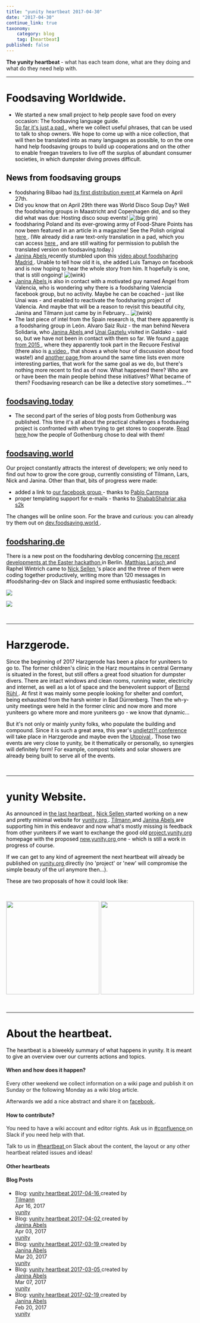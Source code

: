 ```yaml
---
title: "yunity heartbeat 2017-04-30"
date: "2017-04-30"
continue_link: true
taxonomy:
    category: blog
    tag: [heartbeat]
published: false
---
```


<div class="wiki-content">
 <p>
  <strong>
   The yunity heartbeat
  </strong>
  - what has each team done, what are they doing and what do they need help with.
 </p>
 <hr/>
 <h1 id="yunityheartbeat2017-04-30-FoodsavingWorldwide.">
  <span style="color: rgb(0,0,0);">
   <strong>
    Foodsaving Worldwide.
   </strong>
  </span>
 </h1>
 <ul>
  <li>
   <span style="color: rgb(0,0,0);">
    We started a new small project to help people save food on every occasion: The foodsaving language guide.
    <br/>
    <a class="external-link" href="https://pad.disroot.org/p/fslanguageguide" rel="nofollow">
     So far it's just a pad
    </a>
    , where we collect useful phrases, that can be used to talk to shop owners. We hope to come up with a nice collection, that will then be translated into as many languages as possible, to on the one hand help foodsaving groups to build up cooperations and on the other to enable freegan travelers to live off the surplus of abundant consumer societies, in which dumpster diving proves difficult.
   </span>
  </li>
 </ul>
 <h2 id="yunityheartbeat2017-04-30-Newsfromfoodsavinggroups">
  <span style="color: rgb(0,0,0);">
   News from foodsaving groups
  </span>
 </h2>
 <ul>
  <li>
   <span style="color: rgb(0,0,0);">
    foodsharing Bilbao had
    <a class="external-link" href="https://www.facebook.com/events/445975849075194/" rel="nofollow">
     its first distribution event
    </a>
    at Karmela on April 27th.
   </span>
  </li>
  <li>
   <span style="color: rgb(0,0,0);">
    Did you know that on April 29th there was World Disco Soup Day? Well the foodsharing groups in Maastricht and Copenhagen did, and so they did what was due: Hosting disco soup events!
    <span class="confluence-embedded-file-wrapper">
     <img alt="(big grin)" class="confluence-embedded-image emoticon emoticon-laugh confluence-external-resource" data-image-src="https://yunity.atlassian.net/wiki/s/-1091825189/6452/aa9b3b4c74c134e2b8d84fe1278dd07576b293d2/_/images/icons/emoticons/biggrin.png" src="https://yunity.atlassian.net/wiki/s/-1091825189/6452/aa9b3b4c74c134e2b8d84fe1278dd07576b293d2/_/images/icons/emoticons/biggrin.png"/>
    </span>
    <br/>
   </span>
  </li>
  <li>
   <span style="color: rgb(0,0,0);">
    foodsharing Poland and its ever-growing army of Food-Share Points has now been featured in an article in a magazine! See the Polish original
    <a class="external-link" href="http://cojestgrane24.wyborcza.pl/cjg24/1,13,21634177,147811,Jadlodzielnie-w-Polsce--Uczymy-sie-nie-wyrzucac-je.html" rel="nofollow">
     here
    </a>
    . (We already did a raw text-only translation in a pad, which you can access
    <a class="external-link" href="https://pad.riseup.net/p/fspolskaarticle" rel="nofollow">
     here
    </a>
    , and are still waiting for permission to publish the translated version on foodsaving.today.)
   </span>
  </li>
  <li>
   <span style="color: rgb(0,0,0);">
    <a class="confluence-userlink user-mention" data-base-url="https://yunity.atlassian.net/wiki" data-linked-resource-id="4227489" data-linked-resource-type="userinfo" data-linked-resource-version="2" data-username="Janina" href="https://yunity.atlassian.net/wiki/display/~Janina">
     Janina Abels
    </a>
    recently stumbled upon this
    <a class="external-link" href="http://laaventuradeaprender.educalab.es/-/foodsharing-espana" rel="nofollow">
     video about foodsharing Madrid
    </a>
    . Unable to tell how old it is, she added Luis Tamayo on facebook and is now hoping to hear the whole story from him. It hopefully is one, that is still ongoing!
    <span class="confluence-embedded-file-wrapper">
     <img alt="(wink)" class="confluence-embedded-image emoticon emoticon-wink confluence-external-resource" data-image-src="https://yunity.atlassian.net/wiki/s/-1091825189/6452/aa9b3b4c74c134e2b8d84fe1278dd07576b293d2/_/images/icons/emoticons/wink.png" src="https://yunity.atlassian.net/wiki/s/-1091825189/6452/aa9b3b4c74c134e2b8d84fe1278dd07576b293d2/_/images/icons/emoticons/wink.png"/>
    </span>
   </span>
  </li>
  <li>
   <span style="color: rgb(0,0,0);">
    <a class="confluence-userlink user-mention" data-base-url="https://yunity.atlassian.net/wiki" data-linked-resource-id="4227489" data-linked-resource-type="userinfo" data-linked-resource-version="2" data-username="Janina" href="https://yunity.atlassian.net/wiki/display/~Janina">
     Janina Abels
    </a>
    is also in contact with a motivated guy named Angel from Valencia, who is wondering why there is a foodsharing Valencia facebook group, but no activity. Maybe he can be coached - just like Unai was - and enabled to reactivate the foodsharing project of Valencia. And maybe that will be a reason to revisit this beautiful city, Janina and Tilmann just came by in February...
    <span class="confluence-embedded-file-wrapper">
     <img alt="(wink)" class="confluence-embedded-image emoticon emoticon-wink confluence-external-resource" data-image-src="https://yunity.atlassian.net/wiki/s/-1091825189/6452/aa9b3b4c74c134e2b8d84fe1278dd07576b293d2/_/images/icons/emoticons/wink.png" src="https://yunity.atlassian.net/wiki/s/-1091825189/6452/aa9b3b4c74c134e2b8d84fe1278dd07576b293d2/_/images/icons/emoticons/wink.png"/>
    </span>
   </span>
  </li>
  <li>
   <span style="color: rgb(0,0,0);">
    The last piece of intel from the Spain research is, that there apparently is a foodsharing group in León. Alvaro Saiz Ruiz - the man behind Nevera Solidaria, who
    <a class="confluence-userlink user-mention" data-base-url="https://yunity.atlassian.net/wiki" data-linked-resource-id="4227489" data-linked-resource-type="userinfo" data-linked-resource-version="2" data-username="Janina" href="https://yunity.atlassian.net/wiki/display/~Janina">
     Janina Abels
    </a>
    and
    <a class="confluence-userlink user-mention" data-base-url="https://yunity.atlassian.net/wiki" data-linked-resource-id="88808557" data-linked-resource-type="userinfo" data-linked-resource-version="1" data-username="Mettodo" href="https://yunity.atlassian.net/wiki/display/~Mettodo">
     Unai Gaztelu
    </a>
    visited in Galdako - said so, but we have not been in contact with them so far. We found
    <a class="external-link" href="http://www.recuore.com/foodsharing-leon/" rel="nofollow">
     a page from 2015
    </a>
    , where they apparently took part in the Recuore Festival (there also is
    <a class="external-link" href="https://www.youtube.com/watch?v=F8sUjt-B8DM" rel="nofollow">
     a video
    </a>
    , that shows a whole hour of discussion about food waste!) and
    <a class="external-link" href="https://www.deotramanera.co/ayudar/economicamente-dinero/foodsharing-disco-sopa-cuando-repartir-comida-es-cosa-todos" rel="nofollow">
     another page
    </a>
    from around the same time lists even more interesting parties, that work for the same goal as we do, but there's nothing more recent to find as of now. What happened there? Who are or have been the main people behind these initiatives? What became of them? Foodsaving research can be like a detective story sometimes...^^
    <br/>
   </span>
  </li>
 </ul>
 <h2 id="yunityheartbeat2017-04-30-foodsaving.today">
  <span style="color: rgb(0,0,0);">
   <a class="external-link" href="https://foodsaving.today/" rel="nofollow">
    foodsaving.today
   </a>
  </span>
 </h2>
 <ul>
  <li>
   <span style="color: rgb(0,0,0);">
    The second part of the series of blog posts from Gothenburg was published. This time it's all about the practical challenges a foodsaving project is confronted with when trying to get stores to cooperate.
    <a class="external-link" href="https://foodsaving.today/en/blog/2017/04/21/foodsharing-gothenburg-part2" rel="nofollow">
     Read here
    </a>
    how the people of Gothenburg chose to deal with them!
   </span>
  </li>
 </ul>
 <h2 id="yunityheartbeat2017-04-30-foodsaving.world">
  <span style="color: rgb(0,0,0);">
   <a class="external-link" href="https://foodsaving.world/" rel="nofollow">
    foodsaving.world
   </a>
  </span>
 </h2>
 <p>
  <span style="color: rgb(0,0,0);">
   Our project constantly attracts the interest of developers; we only need to find out how to grow the core group, currently consisting of Tilmann, Lars, Nick and Janina. Other than that,
   <span style="color: rgb(0,0,0);">
    bits of progress were made:
   </span>
  </span>
 </p>
 <ul>
  <li>
   <span style="color: rgb(0,0,0);">
    <span style="color: rgb(0,0,0);">
     added a link to
     <a class="external-link" href="https://www.facebook.com/groups/foodsaving.worldwide/" rel="nofollow">
      our facebook group
     </a>
     - thanks to
     <a class="external-link" href="https://github.com/PabloCarmona" rel="nofollow">
      Pablo Carmona
     </a>
    </span>
   </span>
  </li>
  <li>
   <span style="color: rgb(0,0,0);">
    <span style="color: rgb(0,0,0);">
     proper templating support for e-mails - thanks to
     <a class="external-link" href="https://github.com/ShababShahriar" rel="nofollow">
      ShababShahriar aka s2k
     </a>
    </span>
   </span>
  </li>
 </ul>
 <p>
  <span style="color: rgb(0,0,0);">
   <span style="color: rgb(0,0,0);">
    The changes will be online soon. For the brave and curious: you can already try them out on
    <a class="external-link" href="https://dev.foodsaving.world" rel="nofollow">
     dev.foodsaving.world
    </a>
    .
    <br/>
   </span>
  </span>
 </p>
 <h2 id="yunityheartbeat2017-04-30-foodsharing.de">
  <span style="color: rgb(0,0,0);">
   <a class="external-link" href="http://foodsharing.de" rel="nofollow">
    foodsharing.de
   </a>
  </span>
 </h2>
 <p>
  <span style="color: rgb(0,0,0);">
   There is a new post on the foodsharing devblog concerning
   <a class="external-link" href="https://devblog.foodsharing.de/2017/04/18/easter-foodsharing-hackathon.html" rel="nofollow">
    the recent developments at the Easter hackathon
   </a>
   in Berlin.
   <a class="confluence-userlink user-mention" data-base-url="https://yunity.atlassian.net/wiki" data-linked-resource-id="2981927" data-linked-resource-type="userinfo" data-linked-resource-version="2" data-username="matthias" href="https://yunity.atlassian.net/wiki/display/~matthias">
    Matthias Larisch
   </a>
   and Raphel Wintrich came to
   <a class="confluence-userlink user-mention" data-base-url="https://yunity.atlassian.net/wiki" data-linked-resource-id="917513" data-linked-resource-type="userinfo" data-linked-resource-version="3" data-username="nicksellen" href="https://yunity.atlassian.net/wiki/display/~nicksellen">
    Nick Sellen
   </a>
   's place and the three of them were coding together productively, writing more than 120 messages in #foodsharing-dev on Slack and inspired some enthusiastic feedback:
  </span>
 </p>
 <p>
  <span style="color: rgb(0,0,0);">
   <span class="confluence-embedded-file-wrapper">
    <span class="confluence-embedded-file-wrapper">
     <img class="confluence-embedded-image" data-base-url="https://yunity.atlassian.net/wiki" data-image-src="https://yunity.atlassian.net/wiki/download/attachments/90604078/petertonnies_wow.png?version=1&amp;modificationDate=1493730670451&amp;cacheVersion=1&amp;api=v2" data-linked-resource-container-id="90604078" data-linked-resource-container-version="3" data-linked-resource-content-type="image/png" data-linked-resource-default-alias="petertonnies_wow.png" data-linked-resource-id="90604088" data-linked-resource-type="attachment" data-linked-resource-version="1" data-unresolved-comment-count="0" src="https://yunity.atlassian.net/wiki/download/attachments/90604078/petertonnies_wow.png?version=1&amp;modificationDate=1493730670451&amp;cacheVersion=1&amp;api=v2"/>
    </span>
   </span>
  </span>
 </p>
 <p>
  <span style="color: rgb(0,0,0);">
   <span class="confluence-embedded-file-wrapper">
    <span class="confluence-embedded-file-wrapper">
     <img class="confluence-embedded-image" data-base-url="https://yunity.atlassian.net/wiki" data-image-src="https://yunity.atlassian.net/wiki/download/attachments/90604078/unicorned_wow.png?version=1&amp;modificationDate=1493730670791&amp;cacheVersion=1&amp;api=v2" data-linked-resource-container-id="90604078" data-linked-resource-container-version="3" data-linked-resource-content-type="image/png" data-linked-resource-default-alias="unicorned_wow.png" data-linked-resource-id="90604092" data-linked-resource-type="attachment" data-linked-resource-version="1" data-unresolved-comment-count="0" src="https://yunity.atlassian.net/wiki/download/attachments/90604078/unicorned_wow.png?version=1&amp;modificationDate=1493730670791&amp;cacheVersion=1&amp;api=v2"/>
    </span>
   </span>
   <br/>
  </span>
 </p>
 <p>
  <br/>
 </p>
 <hr/>
 <h1 id="yunityheartbeat2017-04-30-Harzgerode.">
  <span style="color: rgb(0,0,0);">
   <strong>
    Harzgerode.
   </strong>
  </span>
 </h1>
 <p>
  <span style="color: rgb(0,0,0);">
   Since the beginning of 2017 Harzgerode has been a place for yuniteers to go to. The former children's clinic in the Harz mountains in central Germany is situated in the forest, but still offers a great food situation for dumpster divers. There are intact windows and clean rooms, running water, electricity and internet, as well as a lot of space and the benevolent support of
   <a class="confluence-userlink user-mention" data-base-url="https://yunity.atlassian.net/wiki" data-linked-resource-id="75890724" data-linked-resource-type="userinfo" data-linked-resource-version="1" data-username="bernd" href="https://yunity.atlassian.net/wiki/display/~bernd">
    Bernd Rühl
   </a>
   . At first it was mainly some people looking for shelter and comfort, being exhausted from the harsh winter in Bad Dürrenberg. Then the wh-y-unity meetings were held in the former clinic and now more and more yuniteers go where more and more yuniteers go - we know that dynamic...
  </span>
 </p>
 <p>
  <span style="color: rgb(0,0,0);">
   But it's not only or mainly yunity folks, who populate the building and compound. Since it is such a great area, this year's
   <a class="external-link" href="http://www.undjetzt-konferenz.de/" rel="nofollow">
    undjetzt?! conference
   </a>
   will take place in Harzgerode and maybe even the
   <a class="external-link" href="http://www.utopival.org/" rel="nofollow">
    Utopival
   </a>
   . Those two events are very close to yunity, be it thematically or personally, so synergies will definitely form! For example, compost toilets and solar showers are already being built to serve all of the events.
   <br/>
  </span>
 </p>
 <p>
  <br/>
 </p>
 <hr/>
 <h1 id="yunityheartbeat2017-04-30-yunityWebsite.">
  <span style="color: rgb(0,0,0);">
   <strong>
    yunity Website.
   </strong>
  </span>
 </h1>
 <p>
  <span style="color: rgb(0,0,0);">
   As announced in
   <a href="https://yunity.atlassian.net/wiki/display/YUN/2017/04/16/yunity+heartbeat+2017-04-16" rel="nofollow">
    the last heartbeat
   </a>
   ,
   <a class="confluence-userlink user-mention" data-base-url="https://yunity.atlassian.net/wiki" data-linked-resource-id="917513" data-linked-resource-type="userinfo" data-linked-resource-version="3" data-username="nicksellen" href="https://yunity.atlassian.net/wiki/display/~nicksellen">
    Nick Sellen
   </a>
   started working on a new and pretty minimal website for
   <a class="external-link" href="http://yunity.org" rel="nofollow">
    yunity.org
   </a>
   .
   <strong>
   </strong>
   <a class="confluence-userlink user-mention" data-base-url="https://yunity.atlassian.net/wiki" data-linked-resource-id="4227118" data-linked-resource-type="userinfo" data-linked-resource-version="3" data-username="tiltec" href="https://yunity.atlassian.net/wiki/display/~tiltec">
    Tilmann
   </a>
   and
   <a class="confluence-userlink user-mention" data-base-url="https://yunity.atlassian.net/wiki" data-linked-resource-id="4227489" data-linked-resource-type="userinfo" data-linked-resource-version="2" data-username="Janina" href="https://yunity.atlassian.net/wiki/display/~Janina">
    Janina Abels
   </a>
   are supporting him in this endeavor and now what's mostly missing is feedback from other yuniteers if we want to exchange the good old
   <a class="external-link" href="https://project.yunity.org/" rel="nofollow">
    project.yunity.org
   </a>
   homepage with the proposed
   <a class="external-link" href="https://new.yunity.org/en" rel="nofollow">
    new.yunity.org
   </a>
   one - which is still a work in progress of course.
  </span>
 </p>
 <p>
  <span style="color: rgb(0,0,0);">
   If we can get to any kind of agreement the next heartbeat will already be published on
   <a class="external-link" href="http://yunity.org" rel="nofollow">
    yunity.org
   </a>
   directly (no 'project' or 'new' will compromise the simple beauty of the url anymore then...).
  </span>
 </p>
 <p>
  <span style="color: rgb(0,0,0);">
   These are two proposals of how it could look like:
  </span>
 </p>
 <p>
  <span style="color: rgb(0,0,0);">
   <br/>
  </span>
 </p>
 <p>
  <span class="confluence-embedded-file-wrapper confluence-embedded-manual-size">
   <span class="confluence-embedded-file-wrapper confluence-embedded-manual-size">
    <img class="confluence-embedded-image" data-base-url="https://yunity.atlassian.net/wiki" data-image-src="https://yunity.atlassian.net/wiki/download/attachments/90604078/newyunityorg_white.png?version=1&amp;modificationDate=1493730670972&amp;cacheVersion=1&amp;api=v2" data-linked-resource-container-id="90604078" data-linked-resource-container-version="3" data-linked-resource-content-type="image/png" data-linked-resource-default-alias="newyunityorg_white.png" data-linked-resource-id="90604100" data-linked-resource-type="attachment" data-linked-resource-version="1" data-unresolved-comment-count="0" height="250" src="https://yunity.atlassian.net/wiki/download/thumbnails/90604078/newyunityorg_white.png?width=424&amp;height=250" srcset="/wiki/download/thumbnails/90604078/newyunityorg_white.png?width=848&amp;height=500 2x, /wiki/download/thumbnails/90604078/newyunityorg_white.png?width=424&amp;height=250 1x"/>
   </span>
  </span>
  <span class="confluence-embedded-file-wrapper confluence-embedded-manual-size">
   <span class="confluence-embedded-file-wrapper confluence-embedded-manual-size">
    <img class="confluence-embedded-image" data-base-url="https://yunity.atlassian.net/wiki" data-image-src="https://yunity.atlassian.net/wiki/download/attachments/90604078/newyunityorg_brown.png?version=1&amp;modificationDate=1493730671230&amp;cacheVersion=1&amp;api=v2" data-linked-resource-container-id="90604078" data-linked-resource-container-version="3" data-linked-resource-content-type="image/png" data-linked-resource-default-alias="newyunityorg_brown.png" data-linked-resource-id="90604107" data-linked-resource-type="attachment" data-linked-resource-version="1" data-unresolved-comment-count="0" height="250" src="https://yunity.atlassian.net/wiki/download/thumbnails/90604078/newyunityorg_brown.png?width=423&amp;height=250" srcset="/wiki/download/thumbnails/90604078/newyunityorg_brown.png?width=846&amp;height=500 2x, /wiki/download/thumbnails/90604078/newyunityorg_brown.png?width=423&amp;height=250 1x"/>
   </span>
  </span>
 </p>
 <p>
  <br/>
 </p>
 <hr/>
 <h1 id="yunityheartbeat2017-04-30-Abouttheheartbeat.">
  <strong>
   <span style="color: rgb(0,0,0);">
    About the heartbeat.
   </span>
  </strong>
 </h1>
 <p>
  <span style="color: rgb(0,0,0);">
   The heartbeat is a biweekly summary of what happens in yunity. It is meant to give an overview over our currents actions and topics.
  </span>
 </p>
 <h4 id="yunityheartbeat2017-04-30-Whenandhowdoesithappen?">
  When and how does it happen?
 </h4>
 <p>
  Every other weekend we collect information on a wiki page and publish it on Sunday or the following Monday as a wiki blog article.
 </p>
 <p>
  Afterwards we add a nice abstract and share it on
  <a class="external-link" href="https://www.facebook.com/yunity.org/" rel="nofollow">
   facebook
  </a>
  .
 </p>
 <h4 id="yunityheartbeat2017-04-30-Howtocontribute?">
  How to contribute?
 </h4>
 <p>
  You need to have a wiki account and editor rights. Ask us in
  <a class="external-link" href="https://yunity.slack.com/messages/confluence/" rel="nofollow">
   #confluence
  </a>
  on Slack if you need help with that.
 </p>
 <p>
  Talk to us in
  <a class="external-link" href="https://yunity.slack.com/messages/heartbeat/" rel="nofollow">
   #heartbeat
  </a>
  on Slack about the content, the layout or any other heartbeat related issues and ideas!
 </p>
 <h4 id="yunityheartbeat2017-04-30-Otherheartbeats">
  Other heartbeats
 </h4>
 <h4 class="sub-heading" id="yunityheartbeat2017-04-30-BlogPosts">
  Blog Posts
 </h4>
 <ul>
  <li class="blog-item">
   <span class="blog-title">
    <span class="icon aui-icon aui-icon-small aui-iconfont-page-blogpost" title="Blog">
     Blog:
    </span>
    <a href="https://yunity.atlassian.net/wiki/display/YUN/2017/04/16/yunity+heartbeat+2017-04-16" rel="nofollow">
     yunity heartbeat 2017-04-16
    </a>
    created by
   </span>
   <br/>
   <a class="url fn userlink-1" href="https://yunity.atlassian.net/wiki/display/%7Etiltec" rel="nofollow" title="">
    Tilmann
   </a>
   <br/>
   Apr 16, 2017
   <br/>
   <a href="https://yunity.atlassian.net/wiki/spaces/YUN" rel="nofollow">
    yunity
   </a>
  </li>
  <li class="blog-item">
   <span class="blog-title">
    <span class="icon aui-icon aui-icon-small aui-iconfont-page-blogpost" title="Blog">
     Blog:
    </span>
    <a href="https://yunity.atlassian.net/wiki/display/YUN/2017/04/03/yunity+heartbeat+2017-04-02" rel="nofollow">
     yunity heartbeat 2017-04-02
    </a>
    created by
   </span>
   <br/>
   <a class="url fn userlink-0" href="https://yunity.atlassian.net/wiki/display/%7EJanina" rel="nofollow" title="">
    Janina Abels
   </a>
   <br/>
   Apr 03, 2017
   <br/>
   <a href="https://yunity.atlassian.net/wiki/spaces/YUN" rel="nofollow">
    yunity
   </a>
  </li>
  <li class="blog-item">
   <span class="blog-title">
    <span class="icon aui-icon aui-icon-small aui-iconfont-page-blogpost" title="Blog">
     Blog:
    </span>
    <a href="https://yunity.atlassian.net/wiki/display/YUN/2017/03/20/yunity+heartbeat+2017-03-19" rel="nofollow">
     yunity heartbeat 2017-03-19
    </a>
    created by
   </span>
   <br/>
   <a class="url fn userlink-0" href="https://yunity.atlassian.net/wiki/display/%7EJanina" rel="nofollow" title="">
    Janina Abels
   </a>
   <br/>
   Mar 20, 2017
   <br/>
   <a href="https://yunity.atlassian.net/wiki/spaces/YUN" rel="nofollow">
    yunity
   </a>
  </li>
  <li class="blog-item">
   <span class="blog-title">
    <span class="icon aui-icon aui-icon-small aui-iconfont-page-blogpost" title="Blog">
     Blog:
    </span>
    <a href="https://yunity.atlassian.net/wiki/display/YUN/2017/03/07/yunity+heartbeat+2017-03-05" rel="nofollow">
     yunity heartbeat 2017-03-05
    </a>
    created by
   </span>
   <br/>
   <a class="url fn userlink-0" href="https://yunity.atlassian.net/wiki/display/%7EJanina" rel="nofollow" title="">
    Janina Abels
   </a>
   <br/>
   Mar 07, 2017
   <br/>
   <a href="https://yunity.atlassian.net/wiki/spaces/YUN" rel="nofollow">
    yunity
   </a>
  </li>
  <li class="blog-item">
   <span class="blog-title">
    <span class="icon aui-icon aui-icon-small aui-iconfont-page-blogpost" title="Blog">
     Blog:
    </span>
    <a href="https://yunity.atlassian.net/wiki/display/YUN/2017/02/20/yunity+heartbeat+2017-02-19" rel="nofollow">
     yunity heartbeat 2017-02-19
    </a>
    created by
   </span>
   <br/>
   <a class="url fn userlink-0" href="https://yunity.atlassian.net/wiki/display/%7EJanina" rel="nofollow" title="">
    Janina Abels
   </a>
   <br/>
   Feb 20, 2017
   <br/>
   <a href="https://yunity.atlassian.net/wiki/spaces/YUN" rel="nofollow">
    yunity
   </a>
  </li>
 </ul>
</div>
